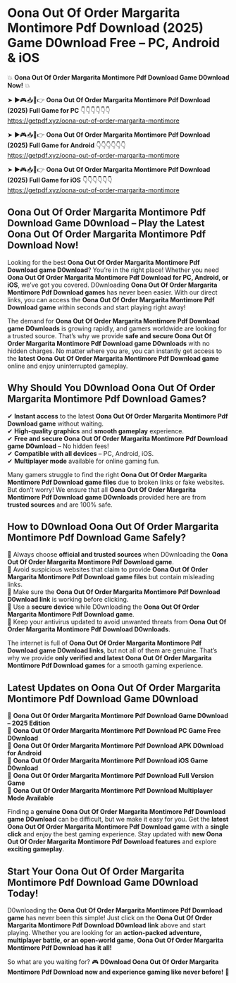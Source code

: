 # Oona Out Of Order Margarita Montimore Pdf Download (2025) Game D0wnload Free – PC, Android & iOS

💥 **Oona Out Of Order Margarita Montimore Pdf Download Game D0wnload Now!** 💥  

➤ ►🎮📥📱👉 **Oona Out Of Order Margarita Montimore Pdf Download (2025) Full Game for PC** 👇👇👇👇👇👇  
https://getpdf.xyz/oona-out-of-order-margarita-montimore  

➤ ►🎮📥📱👉 **Oona Out Of Order Margarita Montimore Pdf Download (2025) Full Game for Android** 👇👇👇👇👇👇  
https://getpdf.xyz/oona-out-of-order-margarita-montimore  

➤ ►🎮📥📱👉 **Oona Out Of Order Margarita Montimore Pdf Download (2025) Full Game for iOS** 👇👇👇👇👇👇  
https://getpdf.xyz/oona-out-of-order-margarita-montimore  

## Oona Out Of Order Margarita Montimore Pdf Download Game D0wnload – Play the Latest Oona Out Of Order Margarita Montimore Pdf Download Now!

Looking for the best **Oona Out Of Order Margarita Montimore Pdf Download game D0wnload**? You’re in the right place! Whether you need **Oona Out Of Order Margarita Montimore Pdf Download for PC, Android, or iOS**, we’ve got you covered. D0wnloading **Oona Out Of Order Margarita Montimore Pdf Download games** has never been easier. With our direct links, you can access the **Oona Out Of Order Margarita Montimore Pdf Download game** within seconds and start playing right away!  

The demand for **Oona Out Of Order Margarita Montimore Pdf Download game D0wnloads** is growing rapidly, and gamers worldwide are looking for a trusted source. That’s why we provide **safe and secure Oona Out Of Order Margarita Montimore Pdf Download game D0wnloads** with no hidden charges. No matter where you are, you can instantly get access to the **latest Oona Out Of Order Margarita Montimore Pdf Download game** online and enjoy uninterrupted gameplay.  

## **Why Should You D0wnload Oona Out Of Order Margarita Montimore Pdf Download Games?**  

✔ **Instant access** to the latest **Oona Out Of Order Margarita Montimore Pdf Download game** without waiting.  
✔ **High-quality graphics** and **smooth gameplay** experience.  
✔ **Free and secure Oona Out Of Order Margarita Montimore Pdf Download game D0wnload** – No hidden fees!  
✔ **Compatible with all devices** – PC, Android, iOS.  
✔ **Multiplayer mode** available for online gaming fun.  

Many gamers struggle to find the right **Oona Out Of Order Margarita Montimore Pdf Download game files** due to broken links or fake websites. But don’t worry! We ensure that all **Oona Out Of Order Margarita Montimore Pdf Download game D0wnloads** provided here are from **trusted sources** and are 100% safe.  

## **How to D0wnload Oona Out Of Order Margarita Montimore Pdf Download Game Safely?**  

📌 Always choose **official and trusted sources** when D0wnloading the **Oona Out Of Order Margarita Montimore Pdf Download game**.  
📌 Avoid suspicious websites that claim to provide **Oona Out Of Order Margarita Montimore Pdf Download game files** but contain misleading links.  
📌 Make sure the **Oona Out Of Order Margarita Montimore Pdf Download D0wnload link** is working before clicking.  
📌 Use a **secure device** while D0wnloading the **Oona Out Of Order Margarita Montimore Pdf Download game**.  
📌 Keep your antivirus updated to avoid unwanted threats from **Oona Out Of Order Margarita Montimore Pdf Download D0wnloads**.  

The internet is full of **Oona Out Of Order Margarita Montimore Pdf Download game D0wnload links**, but not all of them are genuine. That’s why we provide **only verified and latest Oona Out Of Order Margarita Montimore Pdf Download games** for a smooth gaming experience.  

## **Latest Updates on Oona Out Of Order Margarita Montimore Pdf Download Game D0wnload**  

🔹 **Oona Out Of Order Margarita Montimore Pdf Download Game D0wnload – 2025 Edition**  
🔹 **Oona Out Of Order Margarita Montimore Pdf Download PC Game Free D0wnload**  
🔹 **Oona Out Of Order Margarita Montimore Pdf Download APK D0wnload for Android**  
🔹 **Oona Out Of Order Margarita Montimore Pdf Download iOS Game D0wnload**  
🔹 **Oona Out Of Order Margarita Montimore Pdf Download Full Version Game**  
🔹 **Oona Out Of Order Margarita Montimore Pdf Download Multiplayer Mode Available**  

Finding a **genuine Oona Out Of Order Margarita Montimore Pdf Download game D0wnload** can be difficult, but we make it easy for you. Get the **latest Oona Out Of Order Margarita Montimore Pdf Download game** with a **single click** and enjoy the best gaming experience. Stay updated with **new Oona Out Of Order Margarita Montimore Pdf Download features** and explore **exciting gameplay**.  

## **Start Your Oona Out Of Order Margarita Montimore Pdf Download Game D0wnload Today!**  

D0wnloading the **Oona Out Of Order Margarita Montimore Pdf Download game** has never been this simple! Just click on the **Oona Out Of Order Margarita Montimore Pdf Download D0wnload link** above and start playing. Whether you are looking for an **action-packed adventure, multiplayer battle, or an open-world game**, **Oona Out Of Order Margarita Montimore Pdf Download has it all!**  

So what are you waiting for? 🎮 **D0wnload Oona Out Of Order Margarita Montimore Pdf Download now and experience gaming like never before!** 🚀  